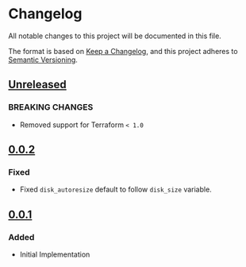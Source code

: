 # Changelog

All notable changes to this project will be documented in this file.

The format is based on [Keep a Changelog](https://keepachangelog.com/en/1.0.0/),
and this project adheres to [Semantic Versioning](https://semver.org/spec/v2.0.0.html).

## [Unreleased]

### BREAKING CHANGES

- Removed support for Terraform `< 1.0`

## [0.0.2]

### Fixed

- Fixed `disk_autoresize` default to follow `disk_size` variable.

## [0.0.1]

### Added

- Initial Implementation

[unreleased]: https://github.com/mineiros-io/terraform-google-cloud-sql/compare/v0.0.2...HEAD
[0.0.2]: https://github.com/mineiros-io/terraform-google-cloud-sql/compare/v0.0.1...v0.0.2
[0.0.1]: https://github.com/mineiros-io/terraform-google-cloud-sql/releases/tag/v0.0.1
